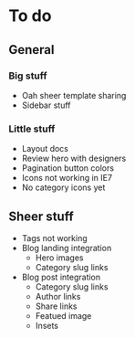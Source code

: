 # To do




## General


### Big stuff

- Oah sheer template sharing
- Sidebar stuff

### Little stuff

- Layout docs
- Review hero with designers
- Pagination button colors
- Icons not working in IE7
- No category icons yet




## Sheer stuff

- Tags not working
- Blog landing integration
  - Hero images
  - Category slug links
- Blog post integration
  - Category slug links
  - Author links
  - Share links
  - Featued image
  - Insets
